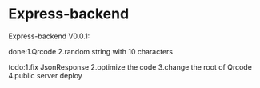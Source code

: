 # Express-backend
Express-backend V0.0.1:

done:1.Qrcode 2.random string with 10 characters 

todo:1.fix JsonResponse 2.optimize the code 3.change the root of Qrcode 4.public server deploy
